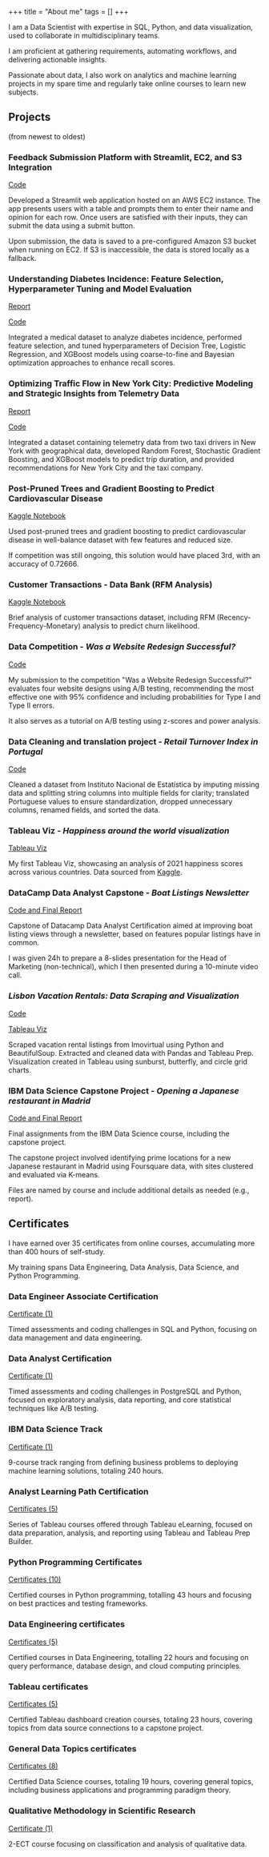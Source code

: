 +++
title = "About me"
tags = []
+++

I am a Data Scientist with expertise in SQL, Python, and data visualization, used to collaborate in multidisciplinary teams. 

I am proficient at gathering requirements, automating workflows, and delivering actionable insights. 

Passionate about data, I also work on analytics and machine learning projects in my spare time and regularly take online courses to learn new subjects.


## Projects

(from newest to oldest)

### Feedback Submission Platform with Streamlit, EC2, and S3 Integration

[<i class="fab fa-github"></i> Code](https://github.com/fmsrosa/streamlit_rfm_app)

Developed a Streamlit web application hosted on an AWS EC2 instance. The app presents users with a table and prompts them to enter their name and opinion for each row. Once users are satisfied with their inputs, they can submit the data using a submit button.

Upon submission, the data is saved to a pre-configured Amazon S3 bucket when running on EC2. If S3 is inaccessible, the data is stored locally as a fallback.

### Understanding Diabetes Incidence: Feature Selection, Hyperparameter Tuning and Model Evaluation

[<i class="fas fa-chart-area"></i> Report](https://www.datacamp.com/datalab/w/906bc7be-049d-4572-9ed7-61b7dc8922bb)

[<i class="fas fa-code"></i> Code](https://www.datacamp.com/datalab/w/906bc7be-049d-4572-9ed7-61b7dc8922bb/edit)

Integrated a medical dataset to analyze diabetes incidence, performed feature selection, and tuned hyperparameters of Decision Tree, Logistic Regression, and XGBoost models using coarse-to-fine and Bayesian optimization approaches to enhance recall scores.

### Optimizing Traffic Flow in New York City: Predictive Modeling and Strategic Insights from Telemetry Data

[<i class="fas fa-chart-area"></i> Report](https://www.datacamp.com/datalab/w/bbed1362-0471-4255-8e9c-1d30be4c1284)

[<i class="fas fa-code"></i> Code](https://www.datacamp.com/datalab/w/bbed1362-0471-4255-8e9c-1d30be4c1284/edit)

Integrated a dataset containing telemetry data from two taxi drivers in New York with geographical data, developed Random Forest, Stochastic Gradient Boosting, and XGBoost models to predict trip duration, and provided recommendations for New York City and the taxi company.


### Post-Pruned Trees and Gradient Boosting to Predict Cardiovascular Disease

[<i class="fab fa-kaggle"></i> Kaggle Notebook](https://www.kaggle.com/code/adiugm/post-pruned-trees-and-gradient-boosting)

Used post-pruned trees and gradient boosting to predict cardiovascular disease in well-balance dataset with few features and reduced size.

If competition was still ongoing, this solution would have placed 3rd, with an accuracy of 0.72666.


### Customer Transactions - Data Bank (RFM Analysis)

[<i class="fab fa-kaggle"></i> Kaggle Notebook](https://www.kaggle.com/code/adiugm/customer-transaction-analysis-data-bank)

Brief analysis of customer transactions dataset, including RFM (Recency-Frequency-Monetary) analysis to predict churn likelihood.


### Data Competition - *Was a Website Redesign Successful?*

[<i class="fab fa-github"></i> Code](https://github.com/fmsrosa/Website-design-A-B-testing)

My submission to the competition "Was a Website Redesign Successful?" evaluates four website designs using A/B testing, recommending the most effective one with 95% confidence and including probabilities for Type I and Type II errors.

It also serves as a tutorial on A/B testing using z-scores and power analysis.

### Data Cleaning and translation project - *Retail Turnover Index in Portugal*

[<i class="fab fa-github"></i> Code](https://github.com/fmsrosa/retail_turnover/)

Cleaned a dataset from Instituto Nacional de Estatística by imputing missing data and splitting string columns into multiple fields for clarity; translated Portuguese values to ensure standardization, dropped unnecessary columns, renamed fields, and sorted the data.


### Tableau Viz - *Happiness around the world visualization*

[<i class="fas fa-chart-area"></i> Tableau Viz](https://public.tableau.com/app/profile/f.tima.rosa/viz/Happinessaroundtheworld_16369226062330/Dashboard)

My first Tableau Viz, showcasing an analysis of 2021 happiness scores across various countries. Data sourced from [Kaggle](https://www.kaggle.com/datasets/sreerajsnair/happiness-index-2021).

### DataCamp Data Analyst Capstone - *Boat Listings Newsletter*

[<i class="fab fa-github"></i> Code and Final Report](https://github.com/fmsrosa/Boat-Listings-Newsletter)

Capstone of Datacamp Data Analyst Certification aimed at improving boat listing views through a newsletter, based on features popular listings have in common.

I was given 24h to prepare a 8-slides presentation for the Head of Marketing (non-technical), which I then presented during a 10-minute video call.


### *Lisbon Vacation Rentals: Data Scraping and Visualization*

[<i class="fab fa-github"></i> Code](https://github.com/fmsrosa/scraped_listings)

[<i class="fas fa-chart-area"></i> Tableau Viz](https://public.tableau.com/app/profile/f.tima.rosa/viz/ListingsofvacationrentalsintheLisbondistrict/Story1)

Scraped vacation rental listings from Imovirtual using Python and BeautifulSoup. 
Extracted and cleaned data with Pandas and Tableau Prep. 
Visualization created in Tableau using sunburst, butterfly, and circle grid charts.

### IBM Data Science Capstone Project - *Opening a Japanese restaurant in Madrid*
[<i class="fab fa-github"></i> Code and Final Report](https://github.com/fmsrosa/IBM-Data-Science)

Final assignments from the IBM Data Science course, including the capstone project.

The capstone project involved identifying prime locations for a new Japanese restaurant in Madrid using Foursquare data, with sites clustered and evaluated via K-means.

Files are named by course and include additional details as needed (e.g., report).


## Certificates

I have earned over 35 certificates from online courses, accumulating more than 400 hours of self-study. 

My training spans Data Engineering, Data Analysis, Data Science, and Python Programming.

### Data Engineer Associate Certification

[<i class="fas fa-certificate"></i> Certificate (1)](https://www.datacamp.com/certificate/DEA0010803278304)

Timed assessments and coding challenges in SQL and Python, focusing on data management and data engineering.

### Data Analyst Certification
[<i class="fas fa-certificate"></i> Certificate (1)](https://www.datacamp.com/certificate/DA0010668870974)

Timed assessments and coding challenges in PostgreSQL and Python, focused on exploratory analysis, data reporting, and core statistical techniques like A/B testing.

### IBM Data Science Track

[<i class="fas fa-certificate"></i> Certificate (1)](http://www.coursera.org/verify/professional-cert/E23QZH9FSBY4)

9-course track ranging from defining business problems to deploying machine learning solutions, totaling 240 hours.

### Analyst Learning Path Certification

[<i class="fas fa-certificate"></i> Certificates (5)](https://www.credly.com/users/fatima-rosa.2488e7b0/badges)

Series of Tableau courses offered through Tableau eLearning, focused on data preparation, analysis, and reporting using Tableau and Tableau Prep Builder.

### Python Programming Certificates

[<i class="fas fa-certificate"></i> Certificates (10)](https://github.com/fmsrosa/certificates/tree/main/Python%20Programming)

Certified courses in Python programming, totalling 43 hours and focusing on best practices and testing frameworks.

### Data Engineering certificates

[<i class="fas fa-certificate"></i> Certificates (5)](https://github.com/fmsrosa/certificates/tree/main/Data%20Enginneering)

Certified courses in Data Engineering, totalling 22 hours and focusing on query performance, database design, and cloud computing principles.

### Tableau certificates

[<i class="fas fa-certificate"></i> Certificates (5)](https://github.com/fmsrosa/certificates/tree/main/Tableau)

Certified Tableau dashboard creation courses, totaling 23 hours, covering topics from data source connections to a capstone project.

### General Data Topics certificates

[<i class="fas fa-certificate"></i> Certificates (8)](https://github.com/fmsrosa/certificates/tree/main/Tableau)

Certified Data Science courses, totaling 19 hours, covering general topics, including business applications and programming paradigm theory.

### Qualitative Methodology in Scientific Research

[<i class="fas fa-certificate"></i> Certificate (1)](https://app.box.com/s/svy4o6zm2x1iv7yf9fvws4us0nbkx2jg)

2-ECT course focusing on classification and analysis of qualitative data.


